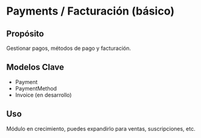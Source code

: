 # Payments / Facturación (básico)

## Propósito
Gestionar pagos, métodos de pago y facturación.

## Modelos Clave
- Payment
- PaymentMethod
- Invoice (en desarrollo)

## Uso
Módulo en crecimiento, puedes expandirlo para ventas, suscripciones, etc.